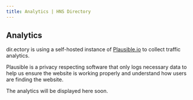 ```yaml
---
title: Analytics | HNS Directory
---
```


## Analytics

dir.ectory is using a self-hosted instance of <a href="https://plausible.io" target="_BLANK">Plausible.io</a> to collect traffic analytics. 

Plausible is a privacy respecting software that only logs necessary data to help us ensure the website is working properly and understand how users are finding the website.
  
The analytics will be displayed here soon.